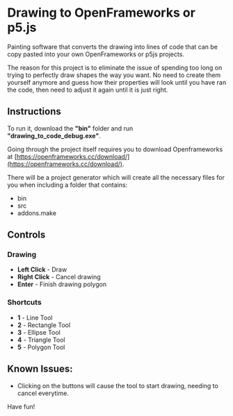 # Drawing to OpenFrameworks or p5.js
Painting software that converts the drawing into lines of code that can be copy pasted into your own OpenFrameworks or p5js projects.

The reason for this project is to eliminate the issue of spending too long on trying to perfectly draw shapes the way you want. No need to create them yourself anymore and guess how their properties will look until you have ran the code, then need to adjust it again until it is just right.

## Instructions
To run it, download the **"bin"** folder and run **"drawing_to_code_debug.exe"**.

Going through the project itself requires you to download Openframeworks at [https://openframeworks.cc/download/](https://openframeworks.cc/download/).

There will be a project generator which will create all the necessary files for you when including a folder that contains:
- bin
- src
- addons.make

## Controls
### Drawing
- **Left Click**  - Draw
- **Right Click** - Cancel drawing
- **Enter**       - Finish drawing polygon

### Shortcuts
- **1** - Line Tool
- **2** - Rectangle Tool
- **3** - Ellipse Tool
- **4** - Triangle Tool
- **5** - Polygon Tool

## Known Issues:
- Clicking on the buttons will cause the tool to start drawing, needing to cancel everytime.

Have fun!
